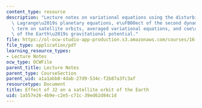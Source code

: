```yaml
---
content_type: resource
description: "Lecture notes on variational equations using the disturbing function,\
  \ Lagrange\u2019s planetary equations, e\uFB00ect of the second dynamic form factor\
  \ term on satellite orbits, averaged variational equations, and coe\uFB03cients\
  \ of the Earth\u2019s gravitational potential."
file: https://ol-ocw-studio-app-production.s3.amazonaws.com/courses/16-346-astrodynamics-fall-2008/1a557e264b9ec2e5c71c39ed62d84c1d_lec_30.pdf
file_type: application/pdf
learning_resource_types:
- Lecture Notes
ocw_type: OCWFile
parent_title: Lecture Notes
parent_type: CourseSection
parent_uid: a1a1abb8-4dab-27d9-534c-f2b87a3fc3af
resourcetype: Document
title: Effect of J2 on a satellite orbit of the Earth
uid: 1a557e26-4b9e-c2e5-c71c-39ed62d84c1d
---
```

